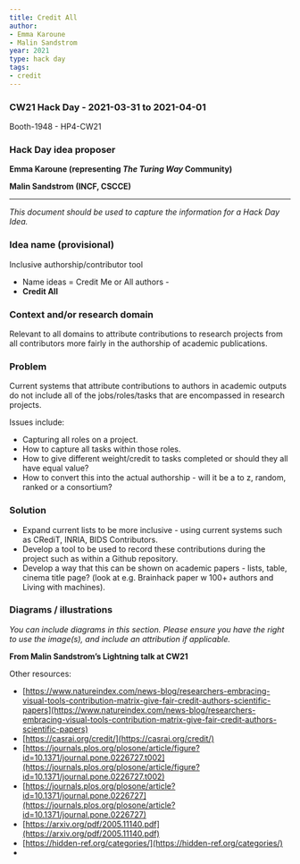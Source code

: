 ```yaml
---
title: Credit All
author:
- Emma Karoune
- Malin Sandstrom
year: 2021
type: hack day
tags:
- credit
---
```


### CW21 Hack Day - 2021-03-31 to 2021-04-01

Booth-1948 - HP4-CW21


### **Hack Day idea proposer**

**Emma Karoune (representing _The Turing Way_ Community)**

**Malin Sandstrom (INCF, CSCCE)**

---


_This document should be used to capture the information for a Hack Day Idea._


### **Idea name (provisional)**

Inclusive authorship/contributor tool 



*   Name ideas = Credit Me or All authors - 
*   **Credit All**


### **Context and/or research domain**

Relevant to all domains to attribute contributions to research projects from all contributors more fairly in the authorship of academic publications.  


### **Problem**

Current systems that attribute contributions to authors in academic outputs do not include all of the jobs/roles/tasks that are encompassed in research projects. 

Issues include:



*   Capturing all roles on a project.
*   How to capture all tasks within those roles.
*   How to give different weight/credit to tasks completed or should they all have equal value?
*   How to convert this into the actual authorship - will it be a to z, random, ranked or a consortium?


### **Solution**



*   Expand current lists to be more inclusive - using current systems such as CRediT, INRIA, BIDS Contributors.
*   Develop a tool to be used to record these contributions during the project such as within a Github repository. 
*   Develop a way that this can be shown on academic papers - lists, table, cinema title page? (look at e.g. Brainhack paper w 100+ authors and Living with machines).


### **Diagrams / illustrations**

_You can include diagrams in this section. Please ensure you have the right to use the image(s), and include an attribution if applicable._

**From Malin Sandstrom’s Lightning talk at CW21**

Other resources:



*   [https://www.natureindex.com/news-blog/researchers-embracing-visual-tools-contribution-matrix-give-fair-credit-authors-scientific-papers](https://www.natureindex.com/news-blog/researchers-embracing-visual-tools-contribution-matrix-give-fair-credit-authors-scientific-papers)
*   [https://casrai.org/credit/](https://casrai.org/credit/)
*   [https://journals.plos.org/plosone/article/figure?id=10.1371/journal.pone.0226727.t002](https://journals.plos.org/plosone/article/figure?id=10.1371/journal.pone.0226727.t002)
*   [https://journals.plos.org/plosone/article?id=10.1371/journal.pone.0226727](https://journals.plos.org/plosone/article?id=10.1371/journal.pone.0226727)
*   [https://arxiv.org/pdf/2005.11140.pdf](https://arxiv.org/pdf/2005.11140.pdf)
*   [https://hidden-ref.org/categories/](https://hidden-ref.org/categories/)
*   